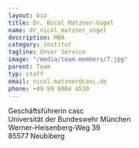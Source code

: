 ```yaml
---
layout: bio
title: Dr. Nicol Matzner-Vogel
name: dr_nicol_matzner_vogel
description: MBA
category: institut
tagline: Unser Service
image: "/media/team-members/7.jpg"
parent: Team
typ: staff
email: nicol.matzner@casc.de
phone: +49 89 6004 4530
---
```


Geschäftsführerin casc<br>
Universität der Bundeswehr München  <br>
Werner-Heisenberg-Weg 39<br>
85577 Neubiberg

